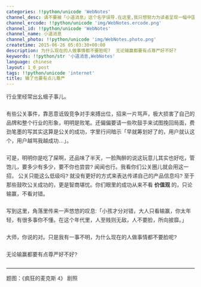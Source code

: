 ```yaml
---
categories: !!python/unicode 'WebNotes'
channel_desc: 请不要被「小道消息」这个名字误导.在这里,我只想努力为读者呈现一幅中国互联网的清明上河图.
channel_ercode: !!python/unicode 'img/WebNotes.ercode.png'
channel_id: !!python/unicode 'WebNotes'
channel_name: 小道消息
channel_photo: !!python/unicode 'img/WebNotes.photo.png'
createtime: 2015-06-26 05:03:30+00:00
description: 为什么现在的人做事情都不要脸呢?  无论输赢都要有点尊严好不好?
keywords: !!python/str '小道消息,WebNotes'
language: chinese
layout: 1_0_post
tags: !!python/unicode 'internet'
title: 输了也要有点儿尊严
---
```

<div class="rich_media_content" id="js_content">
<p style="font-family: Avenir, sans-serif; border: 0px; margin-top: 2px; margin-bottom: 22px; padding: 0px; outline: 0px; color: rgb(51, 51, 51); line-height: 24px; white-space: normal;">
         行业里经常出幺蛾子事儿。
        </p>
<p style="font-family: Avenir, sans-serif; border: 0px; margin-top: 2px; margin-bottom: 22px; padding: 0px; outline: 0px; color: rgb(51, 51, 51); line-height: 24px; white-space: normal;">
         有些公关事件，靠恶意诋毁竞争对手来搏出位，招来一片骂声，极大损害了自己的品牌和整个行业的形象，明明是败笔。还偏偏要请一些吹鼓手来试图挽回局面，费劲笔墨的写其实这算是公关的成功，字里行间暗示「早就筹划好了的，用户就认这个，用户越骂我越成功…」。
        </p>
<p style="font-family: Avenir, sans-serif; border: 0px; margin-top: 2px; margin-bottom: 22px; padding: 0px; outline: 0px; color: rgb(51, 51, 51); line-height: 24px; white-space: normal;">
         可是，明明你是吃了屎啊，还品味了半天，一脸陶醉的说这玩意儿其实也好吃，管饱儿，要多少有多少，要不你也尝尝? 闻闻也行。我看你们公关圈儿就会用这一招，
         <span style="color: rgb(51, 51, 51); font-family: Avenir, sans-serif; line-height: 24px;">
          公关只能这么低级吗? 就没有更好的方式来表达传递自己的产品信息吗?
         </span>
         至于那些鼓吹公关成功的，更是智商堪忧。你们眼里的成功从来不看
         <strong>
          价值观
         </strong>
         的，只论输赢，不看对错。
        </p>
<p style="font-family: Avenir, sans-serif; border: 0px; margin-top: 2px; margin-bottom: 22px; padding: 0px; outline: 0px; color: rgb(51, 51, 51); line-height: 24px; white-space: normal;">
         写到这里，角落里传来一声悠悠的叹息:「小孩才分对错，大人只看输赢，你太年轻，有很多事你不懂。在这个年代里，人至贱则无敌，人不要脸，所向披靡。」
        </p>
<p style="font-family: Avenir, sans-serif; border: 0px; margin-top: 2px; margin-bottom: 22px; padding: 0px; outline: 0px; color: rgb(51, 51, 51); line-height: 24px; white-space: normal;">
         大师，你说的对。只是我有一事不明，为什么现在的人做事情都不要脸呢?
        </p>
<p style="font-family: Avenir, sans-serif; border: 0px; margin-top: 2px; margin-bottom: 22px; padding: 0px; outline: 0px; color: rgb(51, 51, 51); line-height: 24px; white-space: normal;">
         无论输赢都要有点尊严好不好?
        </p>
<hr style="font-family: Avenir, sans-serif; border-right-width: 0px; border-bottom-width: 0px; border-left-width: 0px; border-top-style: solid; border-top-color: rgb(234, 234, 234); height: 1px; margin: 1em 0px; padding: 0px; color: rgb(51, 51, 51); line-height: 24px; white-space: normal;"/>
<p style="font-family: Avenir, sans-serif; border: 0px; margin-top: 2px; margin-bottom: 22px; padding: 0px; outline: 0px; color: rgb(51, 51, 51); line-height: 24px; white-space: normal;">
         题图：《疯狂的麦克斯 4》 剧照
        </p>
<p>
<br/>
</p>
</div>